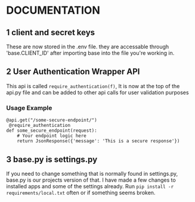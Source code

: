 # DOCUMENTATION #

## 1 client and secret keys
These are now stored in the .env file. they are accessable through 'base.CLIENT_ID' after importing base into the file you're working in.

## 2 User Authentication Wrapper API
This api is called ` require_authentication(f) `, It is now at the top of the api.py file and can be added to other api calls for user validation purposes
### Usage Example ###
```
@api.get("/some-secure-endpoint/")
 @require_authentication 
def some_secure_endpoint(request):
    # Your endpoint logic here
    return JsonResponse({'message': 'This is a secure response'})
```
## 3 base.py is settings.py
If you need to change something that is normally found in settings.py, base.py is our projects version of that. I have made a few changes to installed apps and some of the settings already. Run `pip install -r requirements/local.txt` often or if something seems broken.
